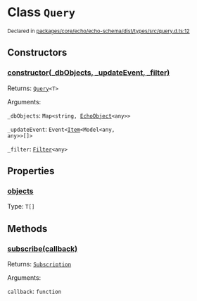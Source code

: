 # Class `Query`
<sub>Declared in [packages/core/echo/echo-schema/dist/types/src/query.d.ts:12]()</sub>





## Constructors
### [constructor(_dbObjects, _updateEvent, _filter)]()



Returns: <code>[Query](/api/@dxos/client/classes/Query)&lt;T&gt;</code>

Arguments: 

`_dbObjects`: <code>Map&lt;string, [EchoObject](/api/@dxos/client/classes/EchoObject)&lt;any&gt;&gt;</code>

`_updateEvent`: <code>Event&lt;[Item](/api/@dxos/client/classes/Item)&lt;Model&lt;any, any&gt;&gt;[]&gt;</code>

`_filter`: <code>[Filter](/api/@dxos/client/types/Filter)&lt;any&gt;</code>


## Properties
### [objects]()
Type: <code>T[]</code>


## Methods
### [subscribe(callback)]()



Returns: <code>[Subscription](/api/@dxos/client/types/Subscription)</code>

Arguments: 

`callback`: <code>function</code>
